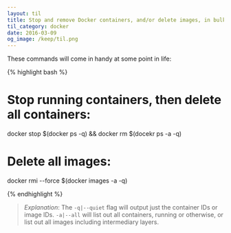```yaml
---
layout: til
title: Stop and remove Docker containers, and/or delete images, in bulk
til_category: docker
date: 2016-03-09
og_image: /keep/til.png
---
```


These commands will come in handy at some point in life:

{% highlight bash %}

# Stop running containers, then delete all containers:
docker stop $(docker ps -q) && docker rm $(docekr ps -a -q)

# Delete all images:
docker rmi --force $(docker images -a -q)

{% endhighlight %}

> _Explanation_: The `-q|--quiet` flag will output just the container IDs or image IDs. `-a|--all` will list out all containers, running or otherwise, or list out all images including intermediary layers.
